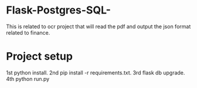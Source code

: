 # Flask-Postgres-SQL-
This is related to ocr project that will read the pdf and output the json format related to finance.
# Project setup
1st python install.
2nd pip install -r requirements.txt.
3rd flask db upgrade.
4th python run.py 
